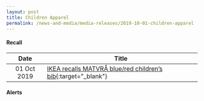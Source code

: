 ```yaml
---
layout: post
title: Children Apparel
permalink: /news-and-media/media-releases/2019-10-01-children-apparel
---
```

#### Recall

|Date|Title|
|:---:|---|
|01 Oct 2019|<a href="/news-and-media/product-safety-alerts-recalls/children-apparel/children-apparel-recall-2019-10-01-ikea-recalls-matvra-children-bib.pdf/">IKEA recalls MATVRÅ blue/red children’s bib</a>{:target="_blank"}|

#### Alerts
